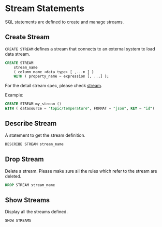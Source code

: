 # Stream Statements

SQL statements are defined to create and manage streams.

## Create Stream

`CREATE STREAM` defines a stream that connects to an external system to load data stream.

```sql
CREATE STREAM   
    stream_name   
    ( column_name <data_type> [ ,...n ] )
    WITH ( property_name = expression [, ...] );
```

For the detail stream spec, please check [stream](../guide/streams/overview.md).

Example:

```SQL
CREATE STREAM my_stream ()
WITH ( datasource = "topic/temperature", FORMAT = "json", KEY = "id")
```

## Describe Stream

A statement to get the stream definition.

```SQL
DESCRIBE STREAM stream_name
```

## Drop Stream

Delete a stream. Please make sure all the rules which refer to the stream are deleted.

```SQL
DROP STREAM stream_name
```

## Show Streams

Display all the streams defined.

```SQL
SHOW STREAMS
```
